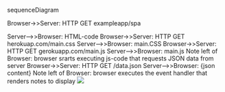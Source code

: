 sequenceDiagram

Browser->>Server: HTTP GET exampleapp/spa



Server-->>Browser: HTML-code
Browser->>Server: HTTP GET herokuap.com/main.css
Server-->>Browser: main.CSS
Browser->>Server: HTTP GET gerokuapp.com/main.js
Server-->>Browser: main.js
Note left of Browser: browser srarts executing js-code that requests JSON data from server
Browser->>Server: HTTP GET /data.json
Server-->>Browser: {json content}
Note left of Browser: browser executes the event handler that renders notes to display
[![](https://mermaid.ink/img/pako:eNqVUsFu2zAM_RVC5yZeki5tfeihW9Fh2LoBztEXxqJtFbbkiXS2IPC_j0ranIoWhS4E3-PjI8WDqYIlkxumPyP5ir46bCL2pS_9XQx_meLs9raguKOYw7fN5jc83G-A_mE_dITDkPGAiZzeiTbTgufSVPHzxyy1-IBc1qPz84r5VcUj-KUoPiz49IZewh6DEHRUC4QazvD2FABHjMIqTNUozjfwxMe5QFoUiGl7rPj34tcjWBSEOoYe-NjvTatZYquB8PoCDwmBKnghL9N7Lk_2iNUVAe20BFr0tlPo2ae3FBl8OJICWMdDh_vSmwvTU9RlWD2GQ-kBSqMiPZUm19BSjWMnpSn9pFQcJRR7X5lc4kgXZhx0ipfbMXmNHZ-z99ZJiOdkF1AtmPxgZD-ky2sci0rqiLVrUn6MnaZbkYHzLEvwvHHSjtt5FfqMnW31K9rdzTpbL9fXuFzR-mqFn1crW20XN9f18nJR26tPiyWaaZr-A0zJA_s?type=png)](https://mermaid.live/edit#pako:eNqVUsFu2zAM_RVC5yZeki5tfeihW9Fh2LoBztEXxqJtFbbkiXS2IPC_j0ranIoWhS4E3-PjI8WDqYIlkxumPyP5ir46bCL2pS_9XQx_meLs9raguKOYw7fN5jc83G-A_mE_dITDkPGAiZzeiTbTgufSVPHzxyy1-IBc1qPz84r5VcUj-KUoPiz49IZewh6DEHRUC4QazvD2FABHjMIqTNUozjfwxMe5QFoUiGl7rPj34tcjWBSEOoYe-NjvTatZYquB8PoCDwmBKnghL9N7Lk_2iNUVAe20BFr0tlPo2ae3FBl8OJICWMdDh_vSmwvTU9RlWD2GQ-kBSqMiPZUm19BSjWMnpSn9pFQcJRR7X5lc4kgXZhx0ipfbMXmNHZ-z99ZJiOdkF1AtmPxgZD-ky2sci0rqiLVrUn6MnaZbkYHzLEvwvHHSjtt5FfqMnW31K9rdzTpbL9fXuFzR-mqFn1crW20XN9f18nJR26tPiyWaaZr-A0zJA_s)
